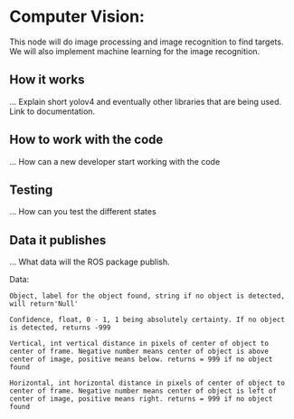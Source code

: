 # Computer Vision:
This node will do image processing and image recognition to find targets. We will also implement machine learning for the image recognition.

## How it works
... Explain short yolov4 and eventually other libraries that are being used. Link to documentation.

## How to work with the code
... How can a new developer start working with the code

## Testing
... How can you test the different states

## Data it publishes
... What data will the ROS package publish.

Data:

`Object, label for the object found, string if no object is detected, will return'Null'`

`Confidence, float, 0 - 1, 1 being absolutely certainty. If no object is detected, returns -999`

`Vertical, int vertical distance in pixels of center of object to center of frame.
Negative number means center of object is above center of image, positive means below.
returns = 999 if no object found`

`Horizontal, int horizontal distance in pixels of center of object to center of frame.
Negative number means center of object is left of center of image, positive means right.
returns = 999 if no object found`
